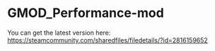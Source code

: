 # GMOD_Performance-mod

You can get the latest version here: https://steamcommunity.com/sharedfiles/filedetails/?id=2816159652
